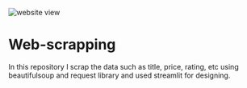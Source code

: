![website view](https://github.com/user-attachments/assets/c377fb67-496e-4ae3-b180-a6e2479988fb)
# Web-scrapping
In this repository I scrap the data such as title, price, rating, etc using beautifulsoup and request library and used streamlit for designing.
